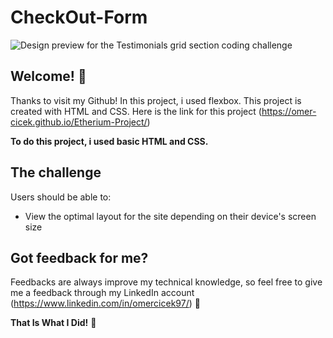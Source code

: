 # CheckOut-Form

![Design preview for the Testimonials grid section coding challenge](./design/desktop-preview.jpg)

## Welcome! 👋

Thanks to visit my Github! In this project, i used flexbox. This project is created with HTML and CSS. Here is the link for this project (https://omer-cicek.github.io/Etherium-Project/)

**To do this project, i used basic HTML and CSS.**

## The challenge

Users should be able to:

- View the optimal layout for the site depending on their device's screen size

## Got feedback for me?

Feedbacks are always improve my technical knowledge, so feel free to give me a feedback through my LinkedIn account (https://www.linkedin.com/in/omercicek97/) 🙌

**That Is What I Did!** 🚀
